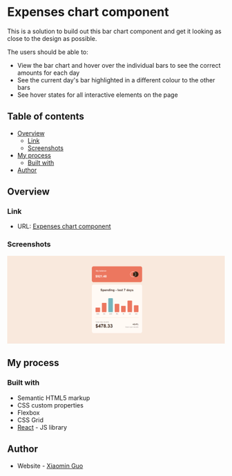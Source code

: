 # Expenses chart component

This is a solution to build out this bar chart component and get it looking as close to the design as possible.

The users should be able to:

- View the bar chart and hover over the individual bars to see the correct amounts for each day
- See the current day's bar highlighted in a different colour to the other bars
- See hover states for all interactive elements on the page

## Table of contents

- [Overview](#overview)
  - [Link](#links)
  - [Screenshots](#screenshot)
- [My process](#my-process)
  - [Built with](#built-with)
- [Author](#author)

## Overview

### Link

- URL: [Expenses chart component](https://your-solution-url.com)

### Screenshots

![](./screenshots/screenshot1.png)

## My process

### Built with

- Semantic HTML5 markup
- CSS custom properties
- Flexbox
- CSS Grid
- [React](https://reactjs.org/) - JS library

## Author

- Website - [Xiaomin Guo](https://min-website-aislandmin.vercel.app/)
